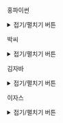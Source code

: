 홍파이썬
<details>
<summary>접기/펼치기 버튼</summary>


``` python

    if __name__ == "__main__":
        print("Hello, World\n")

    
```

</details>

박씨 
<details>
<summary>접기/펼치기 버튼</summary>


``` c 

    
#include <stdio.h>

    int main()
    {
        printf("Hello, World!\n"); 
        return 0;
    }

    
```
</details>
    
    
김자바
<details>
<summary>접기/펼치기 버튼</summary>

``` java
   
    public class Main {
    public static void main(String[] args) {
       System. out.println("Hello World" );
    }
}
    
```

</details>


이자스

<details>
<summary>접기/펼치기 버튼</summary>

``` javascript
    
    alert("This is alert.")
    console.log("This is log.")
    
```

</details>
